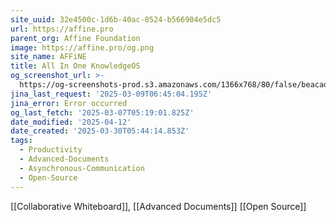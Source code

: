 ```yaml
---
site_uuid: 32e4500c-1d6b-40ac-8524-b566904e5dc5
url: https://affine.pro
parent_org: Affine Foundation
image: https://affine.pro/og.png
site_name: AFFiNE
title: All In One KnowledgeOS
og_screenshot_url: >-
  https://og-screenshots-prod.s3.amazonaws.com/1366x768/80/false/beacad3f444fa77926fe27db0e81be5e8a3e2e77be4fb4fcca12eb781393b5cb.jpeg
jina_last_request: '2025-03-09T06:45:04.195Z'
jina_error: Error occurred
og_last_fetch: '2025-03-07T05:19:01.825Z'
date_modified: '2025-04-12'
date_created: '2025-03-30T05:44:14.853Z'
tags:
  - Productivity
  - Advanced-Documents
  - Asynchronous-Communication
  - Open-Source
---
```




























[[Collaborative Whiteboard]], [[Advanced Documents]]
[[Open Source]]
